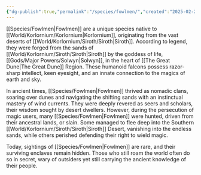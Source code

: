 ```yaml
---
{"dg-publish":true,"permalink":"/species/fowlmen/","created":"2025-02-25T16:24:40.626-07:00"}
---
```


[[Species/Fowlmen\|Fowlmen]] are a unique species native to [[World/Korlornium/Korlornium\|Korlornium]], originating from the vast deserts of [[World/Korlornium/Siroth/Siroth\|Siroth]]. According to legend, they were forged from the sands of [[World/Korlornium/Siroth/Siroth\|Siroth]] by the goddess of life, [[Gods/Major Powers/Solwyn\|Solwyn]], in the heart of [[The Great Dune\|The Great Dune]] Region. These humanoid falcons possess razor-sharp intellect, keen eyesight, and an innate connection to the magics of earth and sky.

In ancient times, [[Species/Fowlmen\|Fowlmen]] thrived as nomadic clans, soaring over dunes and navigating the shifting sands with an instinctual mastery of wind currents. They were deeply revered as seers and scholars, their wisdom sought by desert dwellers. However, during the persecution of magic users, many [[Species/Fowlmen\|Fowlmen]] were hunted, driven from their ancestral lands, or slain. Some managed to flee deep into the Southern [[World/Korlornium/Siroth/Siroth\|Siroth]] Desert, vanishing into the endless sands, while others perished defending their right to wield magic.

Today, sightings of [[Species/Fowlmen\|Fowlmen]] are rare, and their surviving enclaves remain hidden. Those who still roam the world often do so in secret, wary of outsiders yet still carrying the ancient knowledge of their people.
